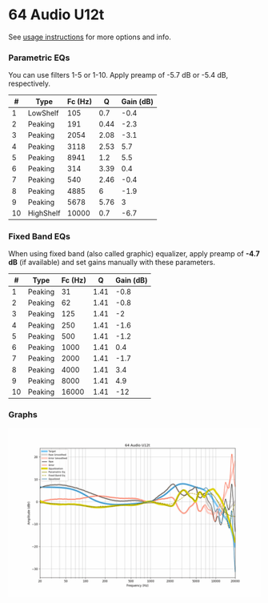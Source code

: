 # 64 Audio U12t
See [usage instructions](https://github.com/jaakkopasanen/AutoEq#usage) for more options and info.

### Parametric EQs
You can use filters 1-5 or 1-10. Apply preamp of -5.7 dB or -5.4 dB, respectively.

|   # | Type      |   Fc (Hz) |    Q |   Gain (dB) |
|-----|-----------|-----------|------|-------------|
|   1 | LowShelf  |       105 | 0.7  |        -0.4 |
|   2 | Peaking   |       191 | 0.44 |        -2.3 |
|   3 | Peaking   |      2054 | 2.08 |        -3.1 |
|   4 | Peaking   |      3118 | 2.53 |         5.7 |
|   5 | Peaking   |      8941 | 1.2  |         5.5 |
|   6 | Peaking   |       314 | 3.39 |         0.4 |
|   7 | Peaking   |       540 | 2.46 |        -0.4 |
|   8 | Peaking   |      4885 | 6    |        -1.9 |
|   9 | Peaking   |      5678 | 5.76 |         3   |
|  10 | HighShelf |     10000 | 0.7  |        -6.7 |

### Fixed Band EQs
When using fixed band (also called graphic) equalizer, apply preamp of **-4.7 dB** (if available) and set gains manually with these parameters.

|   # | Type    |   Fc (Hz) |    Q |   Gain (dB) |
|-----|---------|-----------|------|-------------|
|   1 | Peaking |        31 | 1.41 |        -0.8 |
|   2 | Peaking |        62 | 1.41 |        -0.8 |
|   3 | Peaking |       125 | 1.41 |        -2   |
|   4 | Peaking |       250 | 1.41 |        -1.6 |
|   5 | Peaking |       500 | 1.41 |        -1.2 |
|   6 | Peaking |      1000 | 1.41 |         0.4 |
|   7 | Peaking |      2000 | 1.41 |        -1.7 |
|   8 | Peaking |      4000 | 1.41 |         3.4 |
|   9 | Peaking |      8000 | 1.41 |         4.9 |
|  10 | Peaking |     16000 | 1.41 |       -12   |

### Graphs
![](./64%20Audio%20U12t.png)
